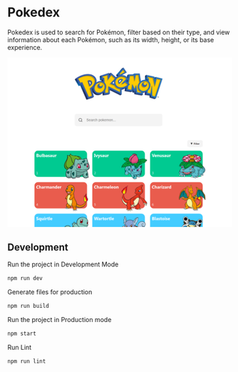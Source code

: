 # Pokedex

Pokedex is used to search for Pokémon, filter based on their type, and view information about each Pokémon, such as its width, height, or its base experience.

![screenshot](./public/screenshot.png)

## Development

Run the project in Development Mode

```bash
npm run dev
```

Generate files for production

```bash
npm run build
```

Run the project in Production mode

```bash
npm start
```

Run Lint

```bash
npm run lint
```
